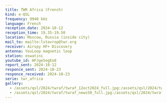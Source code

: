 ```yaml
---
title: TWR Africa (French)
kind: e-QSL
frequency: 9940 kHz
language: French
reception_date: 2024-10-12
reception_time: 19.35-19.50
location: Moscow, Russia (inside city)
mail_to: mailto:lstavrop@twr.org
receiver: Airspy HF+ Discovery
antenna: YouLoop magnetic loop
station: eswatini
youtube_id: HFJge5egEo8
report_sent: 2024-10-12
responce_sent: 2024-10-23
responce_received: 2024-10-23
serie: twr_africa
gallery:
  - /assets/qsl/2024/twraf/twraf_12oct2024_full.jpg:/assets/qsl/2024/twraf/twraf_12oct2024_small.jpg
  - /assets/qsl/2024/twraf/twraf_news50_full.jpg:/assets/qsl/2024/twraf/twraf_news50_small.jpg
---
```

